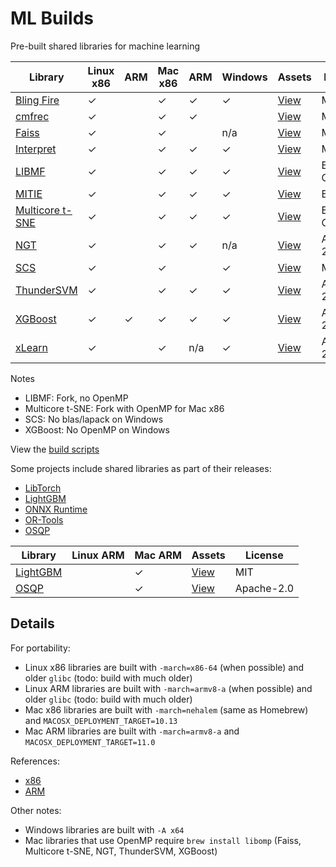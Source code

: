 # ML Builds

Pre-built shared libraries for machine learning

Library | Linux x86 | ARM | Mac x86 | ARM | Windows | Assets | License
--- | --- | --- | --- | --- | --- | --- | ---
[Bling Fire](https://github.com/Microsoft/BlingFire) | ✓ | | ✓ | ✓ | ✓ | [View](https://github.com/ankane/ml-builds/releases/tag/blingfire-0.1.3) | MIT
[cmfrec](https://github.com/david-cortes/cmfrec) | ✓ | | ✓ | ✓ | | [View](https://github.com/ankane/ml-builds/releases/tag/cmfrec-2.4.1) | MIT
[Faiss](https://github.com/facebookresearch/faiss) | ✓ | | ✓ | | n/a | [View](https://github.com/ankane/ml-builds/releases/tag/faiss-1.6.1) | MIT
[Interpret](https://github.com/interpretml/interpret) | ✓ | | ✓ | ✓ | ✓ | [View](https://github.com/ankane/ml-builds/releases/tag/interpret-0.2.2) | MIT
[LIBMF](https://github.com/cjlin1/libmf) | ✓ | | ✓ | ✓ | ✓ | [View](https://github.com/ankane/ml-builds/releases/tag/libmf-master-2) | BSD-3-Clause
[MITIE](https://github.com/mit-nlp/MITIE) | ✓ | | ✓ | ✓ | ✓ | [View](https://github.com/ankane/ml-builds/releases/tag/mitie-0.7) | BSL-1.0
[Multicore t-SNE](https://github.com/DmitryUlyanov/Multicore-TSNE) | ✓ | | ✓ | ✓ | ✓ | [View](https://github.com/ankane/ml-builds/releases/tag/multicore-tsne-master) | BSD-3-Clause
[NGT](https://github.com/yahoojapan/NGT) | ✓ | | ✓ | ✓ | n/a | [View](https://github.com/ankane/ml-builds/releases/tag/ngt-1.12.2) | Apache-2.0
[SCS](https://github.com/cvxgrp/scs) | ✓ | | ✓ | | ✓ | [View](https://github.com/ankane/ml-builds/releases/tag/scs-2.0.2) | MIT
[ThunderSVM](https://github.com/Xtra-Computing/thundersvm) | ✓ | | ✓ | ✓ | ✓ | [View](https://github.com/ankane/ml-builds/releases/tag/thundersvm-0.3.4) | Apache-2.0
[XGBoost](https://github.com/dmlc/xgboost) | ✓ | ✓ | ✓ | ✓ | ✓ | [View](https://github.com/ankane/ml-builds/releases/tag/xgboost-1.3.0) | Apache-2.0
[xLearn](https://github.com/aksnzhy/xlearn) | ✓ | | ✓ | n/a | ✓ | [View](https://github.com/ankane/ml-builds/releases/tag/xlearn-0.4.4) | Apache-2.0

Notes

- LIBMF: Fork, no OpenMP
- Multicore t-SNE: Fork with OpenMP for Mac x86
- SCS: No blas/lapack on Windows
- XGBoost: No OpenMP on Windows

View the [build scripts](.github/workflows)

Some projects include shared libraries as part of their releases:

- [LibTorch](https://pytorch.org/)
- [LightGBM](https://github.com/microsoft/LightGBM/releases)
- [ONNX Runtime](https://github.com/microsoft/onnxruntime/releases)
- [OR-Tools](https://developers.google.com/optimization/install/cpp)
- [OSQP](https://bintray.com/bstellato/generic/OSQP#files)

Library | Linux ARM | Mac ARM | Assets | License
--- | --- | --- | --- | ---
[LightGBM](https://github.com/Microsoft/LightGBM) | | ✓ | [View](https://github.com/ankane/ml-builds/releases/tag/lightgbm-3.1.1) | MIT
[OSQP](https://github.com/oxfordcontrol/osqp) | | ✓ | [View](https://github.com/ankane/ml-builds/releases/tag/osqp-0.6.2) | Apache-2.0

## Details

For portability:

- Linux x86 libraries are built with `-march=x86-64` (when possible) and older `glibc` (todo: build with much older)
- Linux ARM libraries are built with `-march=armv8-a` (when possible) and older `glibc` (todo: build with much older)
- Mac x86 libraries are built with `-march=nehalem` (same as Homebrew) and `MACOSX_DEPLOYMENT_TARGET=10.13`
- Mac ARM libraries are built with `-march=armv8-a` and `MACOSX_DEPLOYMENT_TARGET=11.0`

References:

- [x86](https://gcc.gnu.org/onlinedocs/gcc/x86-Options.html)
- [ARM](https://gcc.gnu.org/onlinedocs/gcc/ARM-Options.html)

Other notes:

- Windows libraries are built with `-A x64`
- Mac libraries that use OpenMP require `brew install libomp` (Faiss, Multicore t-SNE, NGT, ThunderSVM, XGBoost)
